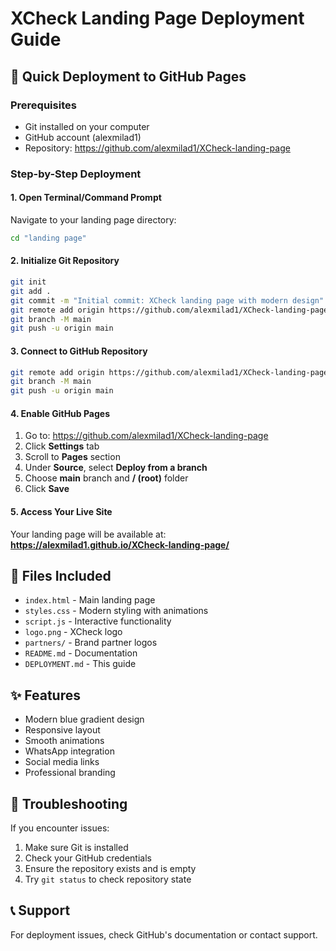 # XCheck Landing Page Deployment Guide

## 🚀 Quick Deployment to GitHub Pages

### Prerequisites
- Git installed on your computer
- GitHub account (alexmilad1)
- Repository: https://github.com/alexmilad1/XCheck-landing-page

### Step-by-Step Deployment

#### 1. Open Terminal/Command Prompt
Navigate to your landing page directory:
```bash
cd "landing page"
```

#### 2. Initialize Git Repository
```bash
git init
git add .
git commit -m "Initial commit: XCheck landing page with modern design"
git remote add origin https://github.com/alexmilad1/XCheck-landing-page.git
git branch -M main
git push -u origin main
```

#### 3. Connect to GitHub Repository
```bash
git remote add origin https://github.com/alexmilad1/XCheck-landing-page.git
git branch -M main
git push -u origin main
```

#### 4. Enable GitHub Pages
1. Go to: https://github.com/alexmilad1/XCheck-landing-page
2. Click **Settings** tab
3. Scroll to **Pages** section
4. Under **Source**, select **Deploy from a branch**
5. Choose **main** branch and **/ (root)** folder
6. Click **Save**

#### 5. Access Your Live Site
Your landing page will be available at:
**https://alexmilad1.github.io/XCheck-landing-page/**

## 📁 Files Included
- `index.html` - Main landing page
- `styles.css` - Modern styling with animations
- `script.js` - Interactive functionality
- `logo.png` - XCheck logo
- `partners/` - Brand partner logos
- `README.md` - Documentation
- `DEPLOYMENT.md` - This guide

## ✨ Features
- Modern blue gradient design
- Responsive layout
- Smooth animations
- WhatsApp integration
- Social media links
- Professional branding

## 🔧 Troubleshooting
If you encounter issues:
1. Make sure Git is installed
2. Check your GitHub credentials
3. Ensure the repository exists and is empty
4. Try `git status` to check repository state

## 📞 Support
For deployment issues, check GitHub's documentation or contact support.


